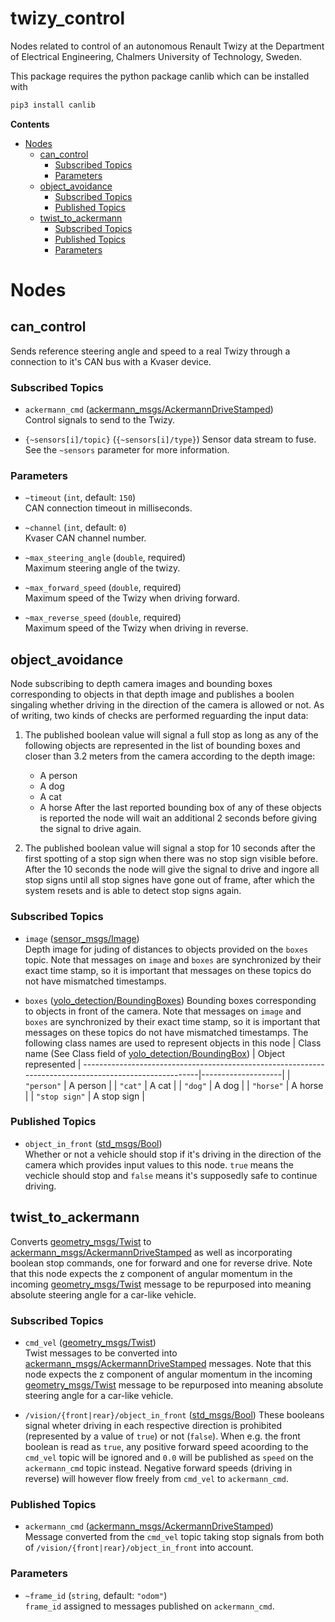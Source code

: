 # twizy_control <!-- omit in toc -->

Nodes related to control of an autonomous Renault Twizy at the Department of Electrical Engineering, Chalmers University of Technology, Sweden.

This package requires the python package canlib which can be installed with
```bash
pip3 install canlib
```

**Contents**

- [Nodes](#nodes)
  - [can_control](#can_control)
    - [Subscribed Topics](#subscribed-topics)
    - [Parameters](#parameters)
  - [object_avoidance](#object_avoidance)
    - [Subscribed Topics](#subscribed-topics-1)
    - [Published Topics](#published-topics)
  - [twist_to_ackermann](#twist_to_ackermann)
    - [Subscribed Topics](#subscribed-topics-2)
    - [Published Topics](#published-topics-1)
    - [Parameters](#parameters-1)

# Nodes

## can_control

Sends reference steering angle and speed to a real Twizy through a connection to it's CAN bus with a Kvaser device.

### Subscribed Topics

* `ackermann_cmd` ([ackermann_msgs/AckermannDriveStamped](http://docs.ros.org/en/noetic/api/ackermann_msgs/html/msg/AckermannDriveStamped.html))  
  Control signals to send to the Twizy.

* `{~sensors[i]/topic}` (`{~sensors[i]/type}`)
  Sensor data stream to fuse. See the `~sensors` parameter for more information.

### Parameters

* `~timeout` (`int`, default: `150`)  
  CAN connection timeout in milliseconds.

* `~channel` (`int`, default: `0`)  
  Kvaser CAN channel number.

* `~max_steering_angle` (`double`, required)  
  Maximum steering angle of the twizy.

* `~max_forward_speed` (`double`, required)  
  Maximum speed of the Twizy when driving forward.

* `~max_reverse_speed` (`double`, required)  
  Maximum speed of the Twizy when driving in reverse.

## object_avoidance

Node subscribing to depth camera images and bounding boxes corresponding to objects in that depth image and publishes a boolen singaling whether driving in the direction of the camera is allowed or not. As of writing, two kinds of checks are performed reguarding the input data:

1. The published boolean value will signal a full stop as long as any of the following objects are represented in the list of bounding boxes and closer than 3.2 meters from the camera according to the depth image:
   * A person
   * A dog
   * A cat
   * A horse
   After the last reported bounding box of any of these objects is reported the node will wait an additional 2 seconds before giving the signal to drive again.

2. The published boolean value will signal a stop for 10 seconds after the first spotting of a stop sign when there was no stop sign visible before. After the 10 seconds the node will give the signal to drive and ingore all stop signs until all stop signes have gone out of frame, after which the system resets and is able to detect stop signs again.

### Subscribed Topics

* `image` ([sensor_msgs/Image](http://docs.ros.org/en/noetic/api/sensor_msgs/html/msg/Image.html))  
  Depth image for juding of distances to objects provided on the `boxes` topic. Note that messages on `image` and `boxes` are synchronized by their exact time stamp, so it is important that messages on these topics do not have mismatched timestamps.

* `boxes` ([yolo_detection/BoundingBoxes](../yolo_detection/msg/BoundingBoxes.msg))
  Bounding boxes corresponding to objects in front of the camera. Note that messages on `image` and `boxes` are synchronized by their exact time stamp, so it is important that messages on these topics do not have mismatched timestamps. The following class names are used to represent objects in this node
  | Class name (See Class field of [yolo_detection/BoundingBox](../yolo_detection/msg/BoundingBox.msg)) | Object represented |
  -------------------------------------------------------------------------------------------------------|--------------------|
  | `"person"`                                                                                             | A person           |
  | `"cat"`                                                                                                | A cat              |
  | `"dog"`                                                                                                | A dog              |
  | `"horse"`                                                                                              | A horse            |
  | `"stop sign"`                                                                                          | A stop sign        |

### Published Topics

* `object_in_front` ([std_msgs/Bool](http://docs.ros.org/en/noetic/api/std_msgs/html/msg/Bool.html))  
  Whether or not a vehicle should stop if it's driving in the direction of the camera which provides input values to this node. `true` means the vechicle should stop and `false` means it's supposedly safe to continue driving.

## twist_to_ackermann

Converts [geometry_msgs/Twist](http://docs.ros.org/en/noetic/api/geometry_msgs/html/msg/Twist.html) to [ackermann_msgs/AckermannDriveStamped](http://docs.ros.org/en/noetic/api/ackermann_msgs/html/msg/AckermannDriveStamped.html) as well as incorporating boolean stop commands, one for forward and one for reverse drive. Note that this node expects the z component of angular momentum in the incoming [geometry_msgs/Twist](http://docs.ros.org/en/noetic/api/geometry_msgs/html/msg/Twist.html) message to be repurposed into meaning absolute steering angle for a car-like vehicle.

### Subscribed Topics

* `cmd_vel` ([geometry_msgs/Twist](http://docs.ros.org/en/noetic/api/geometry_msgs/html/msg/Twist.html))  
  Twist messages to be converted into [ackermann_msgs/AckermannDriveStamped](http://docs.ros.org/en/noetic/api/ackermann_msgs/html/msg/AckermannDriveStamped.html) messages. Note that this node expects the z component of angular momentum in the incoming [geometry_msgs/Twist](http://docs.ros.org/en/noetic/api/geometry_msgs/html/msg/Twist.html) message to be repurposed into meaning absolute steering angle for a car-like vehicle. 

* `/vision/{front|rear}/object_in_front` ([std_msgs/Bool](http://docs.ros.org/en/noetic/api/std_msgs/html/msg/Bool.html))
  These booleans signal wheter driving in each respective direction is prohibited (represented by a value of `true`) or not (`false`). When e.g. the front boolean is read as `true`, any positive forward speed acoording to the `cmd_vel` topic will be ignored and `0.0` will be published as `speed` on the `ackermann_cmd` topic instead. Negative forward speeds (driving in reverse) will however flow freely from `cmd_vel` to `ackermann_cmd`.

### Published Topics

* `ackermann_cmd` ([ackermann_msgs/AckermannDriveStamped](http://docs.ros.org/en/noetic/api/ackermann_msgs/html/msg/AckermannDriveStamped.html))  
  Message converted from the `cmd_vel` topic taking stop signals from both of `/vision/{front|rear}/object_in_front` into account.

### Parameters

* `~frame_id` (`string`, default: `"odom"`)  
  `frame_id` assigned to messages published on `ackermann_cmd`.
